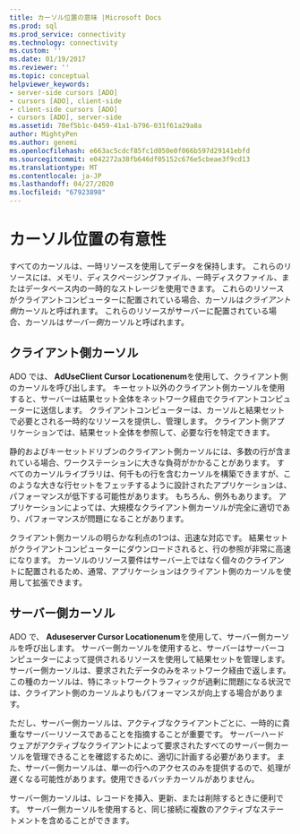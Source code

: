 ```yaml
---
title: カーソル位置の意味 |Microsoft Docs
ms.prod: sql
ms.prod_service: connectivity
ms.technology: connectivity
ms.custom: ''
ms.date: 01/19/2017
ms.reviewer: ''
ms.topic: conceptual
helpviewer_keywords:
- server-side cursors [ADO]
- cursors [ADO], client-side
- client-side cursors [ADO]
- cursors [ADO], server-side
ms.assetid: 70ef5b1c-0459-41a1-b796-031f61a29a8a
author: MightyPen
ms.author: genemi
ms.openlocfilehash: e663ac5cdcf85fc1d050e0f066b597d29141ebfd
ms.sourcegitcommit: e042272a38fb646df05152c676e5cbeae3f9cd13
ms.translationtype: MT
ms.contentlocale: ja-JP
ms.lasthandoff: 04/27/2020
ms.locfileid: "67923898"
---
```

# <a name="the-significance-of-cursor-location"></a>カーソル位置の有意性
すべてのカーソルは、一時リソースを使用してデータを保持します。 これらのリソースには、メモリ、ディスクページングファイル、一時ディスクファイル、またはデータベース内の一時的なストレージを使用できます。 これらのリソースがクライアントコンピューターに配置されている場合、カーソルは*クライアント側*カーソルと呼ばれます。 これらのリソースがサーバーに配置されている場合、カーソルは*サーバー側*カーソルと呼ばれます。  
  
## <a name="client-side-cursors"></a>クライアント側カーソル  
 ADO では、 **AdUseClient Cursor Locationenum**を使用して、クライアント側のカーソルを呼び出します。 キーセット以外のクライアント側カーソルを使用すると、サーバーは結果セット全体をネットワーク経由でクライアントコンピューターに送信します。 クライアントコンピューターは、カーソルと結果セットで必要とされる一時的なリソースを提供し、管理します。 クライアント側アプリケーションでは、結果セット全体を参照して、必要な行を特定できます。  
  
 静的およびキーセットドリブンのクライアント側カーソルには、多数の行が含まれている場合、ワークステーションに大きな負荷がかかることがあります。 すべてのカーソルライブラリは、何千もの行を含むカーソルを構築できますが、このような大きな行セットをフェッチするように設計されたアプリケーションは、パフォーマンスが低下する可能性があります。 もちろん、例外もあります。 アプリケーションによっては、大規模なクライアント側カーソルが完全に適切であり、パフォーマンスが問題になることがあります。  
  
 クライアント側カーソルの明らかな利点の1つは、迅速な対応です。 結果セットがクライアントコンピューターにダウンロードされると、行の参照が非常に高速になります。 カーソルのリソース要件はサーバー上ではなく個々のクライアントに配置されるため、通常、アプリケーションはクライアント側のカーソルを使用して拡張できます。  
  
## <a name="server-side-cursors"></a>サーバー側カーソル  
 ADO で、 **Aduseserver Cursor Locationenum**を使用して、サーバー側カーソルを呼び出します。 サーバー側カーソルを使用すると、サーバーはサーバーコンピューターによって提供されるリソースを使用して結果セットを管理します。 サーバー側カーソルは、要求されたデータのみをネットワーク経由で返します。 この種のカーソルは、特にネットワークトラフィックが過剰に問題になる状況では、クライアント側のカーソルよりもパフォーマンスが向上する場合があります。  
  
 ただし、サーバー側カーソルは、アクティブなクライアントごとに、一時的に貴重なサーバーリソースであることを指摘することが重要です。 サーバーハードウェアがアクティブなクライアントによって要求されたすべてのサーバー側カーソルを管理できることを確認するために、適切に計画する必要があります。 また、サーバー側カーソルは、単一の行へのアクセスのみを提供するので、処理が遅くなる可能性があります。使用できるバッチカーソルがありません。  
  
 サーバー側カーソルは、レコードを挿入、更新、または削除するときに便利です。 サーバー側カーソルを使用すると、同じ接続に複数のアクティブなステートメントを含めることができます。
